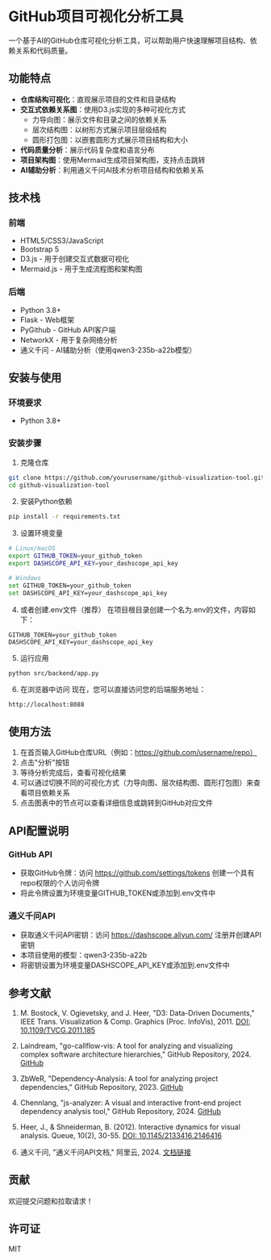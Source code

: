 # GitHub项目可视化分析工具

一个基于AI的GitHub仓库可视化分析工具，可以帮助用户快速理解项目结构、依赖关系和代码质量。

## 功能特点

- **仓库结构可视化**：直观展示项目的文件和目录结构
- **交互式依赖关系图**：使用D3.js实现的多种可视化方式
  - 力导向图：展示文件和目录之间的依赖关系
  - 层次结构图：以树形方式展示项目层级结构
  - 圆形打包图：以嵌套圆形方式展示项目结构和大小
- **代码质量分析**：展示代码复杂度和语言分布
- **项目架构图**：使用Mermaid生成项目架构图，支持点击跳转
- **AI辅助分析**：利用通义千问AI技术分析项目结构和依赖关系

## 技术栈

### 前端
- HTML5/CSS3/JavaScript
- Bootstrap 5
- D3.js - 用于创建交互式数据可视化
- Mermaid.js - 用于生成流程图和架构图

### 后端
- Python 3.8+
- Flask - Web框架
- PyGithub - GitHub API客户端
- NetworkX - 用于复杂网络分析
- 通义千问 - AI辅助分析（使用qwen3-235b-a22b模型）

## 安装与使用

### 环境要求
- Python 3.8+

### 安装步骤

1. 克隆仓库
```bash
git clone https://github.com/yourusername/github-visualization-tool.git
cd github-visualization-tool
```

2. 安装Python依赖
```bash
pip install -r requirements.txt
```

3. 设置环境变量
```bash
# Linux/macOS
export GITHUB_TOKEN=your_github_token
export DASHSCOPE_API_KEY=your_dashscope_api_key

# Windows
set GITHUB_TOKEN=your_github_token
set DASHSCOPE_API_KEY=your_dashscope_api_key
```

4. 或者创建.env文件（推荐）
在项目根目录创建一个名为.env的文件，内容如下：
```
GITHUB_TOKEN=your_github_token
DASHSCOPE_API_KEY=your_dashscope_api_key
```

5. 运行应用
```bash
python src/backend/app.py
```

6. 在浏览器中访问
现在，您可以直接访问您的后端服务地址：
```
http://localhost:8088
```

## 使用方法

1. 在首页输入GitHub仓库URL（例如：https://github.com/username/repo）
2. 点击"分析"按钮
3. 等待分析完成后，查看可视化结果
4. 可以通过切换不同的可视化方式（力导向图、层次结构图、圆形打包图）来查看项目依赖关系
5. 点击图表中的节点可以查看详细信息或跳转到GitHub对应文件

## API配置说明

### GitHub API
- 获取GitHub令牌：访问 https://github.com/settings/tokens 创建一个具有repo权限的个人访问令牌
- 将此令牌设置为环境变量GITHUB_TOKEN或添加到.env文件中

### 通义千问API
- 获取通义千问API密钥：访问 https://dashscope.aliyun.com/ 注册并创建API密钥
- 本项目使用的模型：qwen3-235b-a22b
- 将密钥设置为环境变量DASHSCOPE_API_KEY或添加到.env文件中

## 参考文献

1. M. Bostock, V. Ogievetsky, and J. Heer, "D3: Data-Driven Documents," IEEE Trans. Visualization & Comp. Graphics (Proc. InfoVis), 2011. [DOI: 10.1109/TVCG.2011.185](https://doi.org/10.1109/TVCG.2011.185)

2. Laindream, "go-callflow-vis: A tool for analyzing and visualizing complex software architecture hierarchies," GitHub Repository, 2024. [GitHub](https://github.com/laindream/go-callflow-vis)

3. ZbWeR, "Dependency-Analysis: A tool for analyzing project dependencies," GitHub Repository, 2023. [GitHub](https://github.com/ZbWeR/Dependency-Analysis)

4. Chennlang, "js-analyzer: A visual and interactive front-end project dependency analysis tool," GitHub Repository, 2024. [GitHub](https://github.com/chennlang/js-analyzer)

5. Heer, J., & Shneiderman, B. (2012). Interactive dynamics for visual analysis. Queue, 10(2), 30-55. [DOI: 10.1145/2133416.2146416](https://doi.org/10.1145/2133416.2146416)

6. 通义千问, "通义千问API文档," 阿里云, 2024. [文档链接](https://help.aliyun.com/zh/model-studio/developer-reference/compatible-mode-overview)

## 贡献

欢迎提交问题和拉取请求！

## 许可证

MIT 
